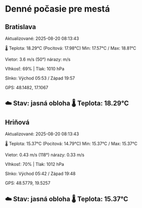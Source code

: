 ﻿# Denné počasie pre mestá

## Bratislava
Aktualizované: 2025-08-20 08:13:43

🌡️ Teplota: 18.29°C 
(Pocitová: 17.98°C)
Min: 17.57°C / Max: 18.81°C

Vietor: 3.6 m/s    (50°) 
nárazy:  m/s

Vlhkosť: 69% | Tlak: 1010 hPa

Slnko: Východ 05:53 / Západ 19:57

GPS: 48.1482, 17.1067

☁️ Stav: jasná obloha        🌡️ Teplota: 18.29°C
---

## Hriňová
Aktualizované: 2025-08-20 08:13:43

🌡️ Teplota: 15.37°C 
(Pocitová: 14.79°C)
Min: 15.37°C / Max: 15.37°C

Vietor: 0.43 m/s (118°)
nárazy: 0.33 m/s

Vlhkosť: 70% | Tlak: 1012 hPa

Slnko: Východ 05:42 / Západ 19:48

GPS: 48.5779, 19.5257

☁️ Stav: jasná obloha        🌡️ Teplota: 15.37°C
---
